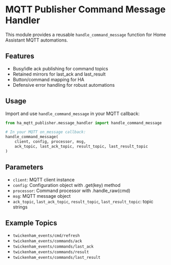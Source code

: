 # MQTT Publisher Command Message Handler

This module provides a reusable `handle_command_message` function for Home Assistant MQTT automations.

## Features
- Busy/idle ack publishing for command topics
- Retained mirrors for last_ack and last_result
- Button/command mapping for HA
- Defensive error handling for robust automations

## Usage
Import and use `handle_command_message` in your MQTT callback:

```python
from ha_mqtt_publisher.message_handler import handle_command_message

# In your MQTT on_message callback:
handle_command_message(
    client, config, processor, msg,
    ack_topic, last_ack_topic, result_topic, last_result_topic
)
```

## Parameters
- `client`: MQTT client instance
- `config`: Configuration object with .get(key) method
- `processor`: Command processor with .handle_raw(cmd)
- `msg`: MQTT message object
- `ack_topic`, `last_ack_topic`, `result_topic`, `last_result_topic`: topic strings

## Example Topics
- `twickenham_events/cmd/refresh`
- `twickenham_events/commands/ack`
- `twickenham_events/commands/last_ack`
- `twickenham_events/commands/result`
- `twickenham_events/commands/last_result`
